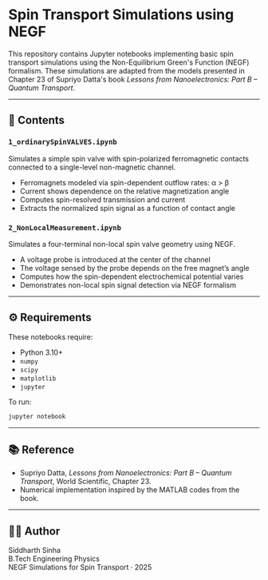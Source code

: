 # Spin Transport Simulations using NEGF

This repository contains Jupyter notebooks implementing basic spin transport simulations using the Non-Equilibrium Green's Function (NEGF) formalism. These simulations are adapted from the models presented in Chapter 23 of Supriyo Datta's book *Lessons from Nanoelectronics: Part B – Quantum Transport*.

---

## 📒 Contents

### `1_ordinarySpinVALVES.ipynb`
Simulates a simple spin valve with spin-polarized ferromagnetic contacts connected to a single-level non-magnetic channel.

- Ferromagnets modeled via spin-dependent outflow rates: α > β
- Current shows dependence on the relative magnetization angle
- Computes spin-resolved transmission and current
- Extracts the normalized spin signal as a function of contact angle

### `2_NonLocalMeasurement.ipynb`
Simulates a four-terminal non-local spin valve geometry using NEGF.

- A voltage probe is introduced at the center of the channel
- The voltage sensed by the probe depends on the free magnet’s angle
- Computes how the spin-dependent electrochemical potential varies
- Demonstrates non-local spin signal detection via NEGF formalism

---

## ⚙️ Requirements

These notebooks require:

- Python 3.10+
- `numpy`
- `scipy`
- `matplotlib`
- `jupyter`

To run:
```bash
jupyter notebook
```

---

## 📚 Reference

- Supriyo Datta, *Lessons from Nanoelectronics: Part B – Quantum Transport*, World Scientific, Chapter 23.
- Numerical implementation inspired by the MATLAB codes from the book.

---

## 👨‍🔬 Author

Siddharth Sinha  
B.Tech Engineering Physics  
NEGF Simulations for Spin Transport · 2025  
